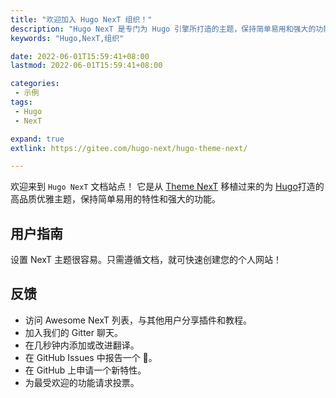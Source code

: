 ```yaml
---
title: "欢迎加入 Hugo NexT 组织！"
description: "Hugo NexT 是专门为 Hugo 引擎所打造的主题，保持简单易用和强大的功能！"
keywords: "Hugo,NexT,组织"

date: 2022-06-01T15:59:41+08:00
lastmod: 2022-06-01T15:59:41+08:00

categories:
 - 示例
tags:
 - Hugo
 - NexT

expand: true
extlink: https://gitee.com/hugo-next/hugo-theme-next/

---
```


欢迎来到 `Hugo NexT` 文档站点！ 它是从 [Theme NexT](https://theme-next.js.org/) 移植过来的为 [Hugo](https://gohugo.io/)打造的高品质优雅主题，保持简单易用的特性和强大的功能。



## 用户指南

设置 NexT 主题很容易。只需遵循文档，就可快速创建您的个人网站！

## 反馈

- 访问 Awesome NexT 列表，与其他用户分享插件和教程。
- 加入我们的 Gitter 聊天。
- 在几秒钟内添加或改进翻译。
- 在 GitHub Issues 中报告一个 :bug:。
- 在 GitHub 上申请一个新特性。
- 为最受欢迎的功能请求投票。

